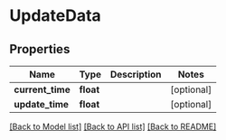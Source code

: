 # UpdateData

## Properties
Name | Type | Description | Notes
------------ | ------------- | ------------- | -------------
**current_time** | **float** |  | [optional] 
**update_time** | **float** |  | [optional] 

[[Back to Model list]](../README.md#documentation-for-models) [[Back to API list]](../README.md#documentation-for-api-endpoints) [[Back to README]](../README.md)


